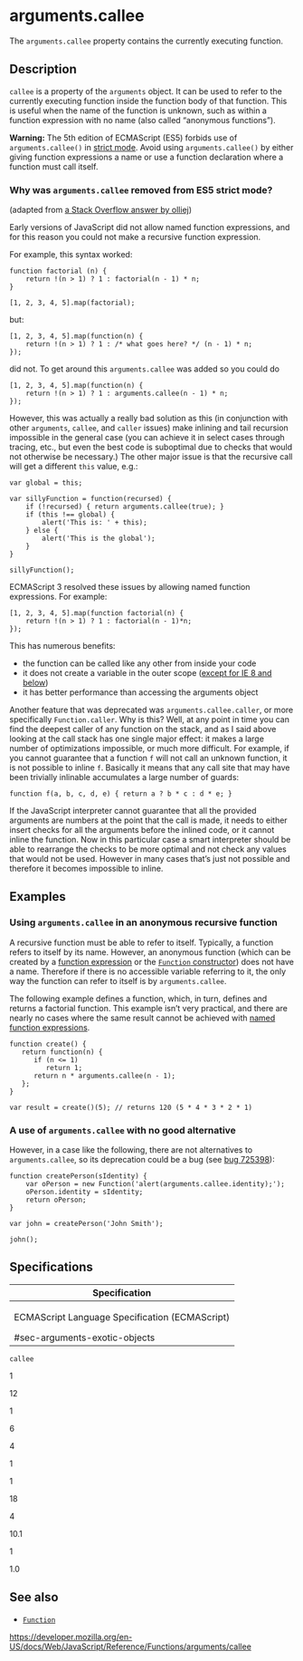 arguments.callee
================

The `arguments.callee` property contains the currently executing function.

Description
-----------

`callee` is a property of the `arguments` object. It can be used to refer to the currently executing function inside the function body of that function. This is useful when the name of the function is unknown, such as within a function expression with no name (also called “anonymous functions”).

**Warning:** The 5th edition of ECMAScript (ES5) forbids use of `arguments.callee()` in [strict mode](../../strict_mode). Avoid using `arguments.callee()` by either giving function expressions a name or use a function declaration where a function must call itself.

### Why was `arguments.callee` removed from ES5 strict mode?

(adapted from [a Stack Overflow answer by olliej](https://stackoverflow.com/a/235760/578288))

Early versions of JavaScript did not allow named function expressions, and for this reason you could not make a recursive function expression.

For example, this syntax worked:

    function factorial (n) {
        return !(n > 1) ? 1 : factorial(n - 1) * n;
    }

    [1, 2, 3, 4, 5].map(factorial);

but:

    [1, 2, 3, 4, 5].map(function(n) {
        return !(n > 1) ? 1 : /* what goes here? */ (n - 1) * n;
    });

did not. To get around this `arguments.callee` was added so you could do

    [1, 2, 3, 4, 5].map(function(n) {
        return !(n > 1) ? 1 : arguments.callee(n - 1) * n;
    });

However, this was actually a really bad solution as this (in conjunction with other `arguments`, `callee`, and `caller` issues) make inlining and tail recursion impossible in the general case (you can achieve it in select cases through tracing, etc., but even the best code is suboptimal due to checks that would not otherwise be necessary.) The other major issue is that the recursive call will get a different `this` value, e.g.:

    var global = this;

    var sillyFunction = function(recursed) {
        if (!recursed) { return arguments.callee(true); }
        if (this !== global) {
            alert('This is: ' + this);
        } else {
            alert('This is the global');
        }
    }

    sillyFunction();

ECMAScript 3 resolved these issues by allowing named function expressions. For example:

    [1, 2, 3, 4, 5].map(function factorial(n) {
        return !(n > 1) ? 1 : factorial(n - 1)*n;
    });

This has numerous benefits:

-   the function can be called like any other from inside your code
-   it does not create a variable in the outer scope ([except for IE 8 and below](https://kangax.github.io/nfe/#example_1_function_expression_identifier_leaks_into_an_enclosing_scope))
-   it has better performance than accessing the arguments object

Another feature that was deprecated was `arguments.callee.caller`, or more specifically `Function.caller`. Why is this? Well, at any point in time you can find the deepest caller of any function on the stack, and as I said above looking at the call stack has one single major effect: it makes a large number of optimizations impossible, or much more difficult. For example, if you cannot guarantee that a function `f` will not call an unknown function, it is not possible to inline `f`. Basically it means that any call site that may have been trivially inlinable accumulates a large number of guards:

    function f(a, b, c, d, e) { return a ? b * c : d * e; }

If the JavaScript interpreter cannot guarantee that all the provided arguments are numbers at the point that the call is made, it needs to either insert checks for all the arguments before the inlined code, or it cannot inline the function. Now in this particular case a smart interpreter should be able to rearrange the checks to be more optimal and not check any values that would not be used. However in many cases that’s just not possible and therefore it becomes impossible to inline.

Examples
--------

### Using `arguments.callee` in an anonymous recursive function

A recursive function must be able to refer to itself. Typically, a function refers to itself by its name. However, an anonymous function (which can be created by a [function expression](../../operators/function) or the [`Function` constructor](../../global_objects/function)) does not have a name. Therefore if there is no accessible variable referring to it, the only way the function can refer to itself is by `arguments.callee`.

The following example defines a function, which, in turn, defines and returns a factorial function. This example isn’t very practical, and there are nearly no cases where the same result cannot be achieved with [named function expressions](../../operators/function).

    function create() {
       return function(n) {
          if (n <= 1)
             return 1;
          return n * arguments.callee(n - 1);
       };
    }

    var result = create()(5); // returns 120 (5 * 4 * 3 * 2 * 1)

### A use of `arguments.callee` with no good alternative

However, in a case like the following, there are not alternatives to `arguments.callee`, so its deprecation could be a bug (see [bug 725398](https://bugzilla.mozilla.org/show_bug.cgi?id=725398)):

    function createPerson(sIdentity) {
        var oPerson = new Function('alert(arguments.callee.identity);');
        oPerson.identity = sIdentity;
        return oPerson;
    }

    var john = createPerson('John Smith');

    john();

Specifications
--------------

<table><colgroup><col style="width: 100%" /></colgroup><thead><tr class="header"><th>Specification</th></tr></thead><tbody><tr class="odd"><td><p>ECMAScript Language Specification (ECMAScript)<br />
</p><span class="small">#sec-arguments-exotic-objects</span></td></tr></tbody></table>

`callee`

1

12

1

6

4

1

1

18

4

10.1

1

1.0

See also
--------

-   [`Function`](../../global_objects/function)

<a href="https://developer.mozilla.org/en-US/docs/Web/JavaScript/Reference/Functions/arguments/callee" class="_attribution-link">https://developer.mozilla.org/en-US/docs/Web/JavaScript/Reference/Functions/arguments/callee</a>
